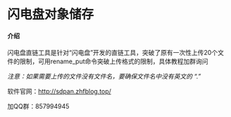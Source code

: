 # 闪电盘对象储存

#### 介绍
闪电盘直链工具是针对“闪电盘”开发的直链工具，突破了原有一次性上传20个文件的限制，可用rename_put命令突破上传格式的限制，具体教程加群询问

*注意：如果需要上传的文件没有文件名，要确保文件名中没有英文的 “.”*

软件官网：http://sdpan.zhfblog.top/

加QQ群：857994945 

